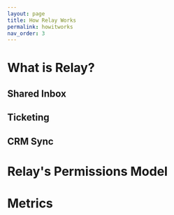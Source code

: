 ```yaml
---
layout: page
title: How Relay Works
permalink: howitworks
nav_order: 3
---
```


# What is Relay?

## Shared Inbox
## Ticketing
## CRM Sync

# Relay's Permissions Model

# Metrics
